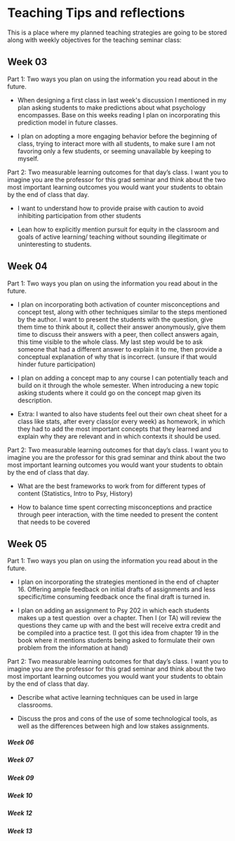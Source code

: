 # Teaching Tips and reflections

This is a place where my planned teaching strategies are going to be stored along with weekly objectives for the teaching seminar class:

## **Week 03**

Part 1: Two ways you plan on using the information you read about in the future. 

-   When designing a first class in last week's discussion I mentioned in my plan asking students to make predictions about what psychology encompasses. Base on this weeks reading I plan on incorporating this prediction model in future classes.

-   I plan on adopting a more engaging behavior before the beginning of class, trying to interact more with all students, to make sure I am not favoring only a few students, or seeming unavailable by keeping to myself.

Part 2: Two measurable learning outcomes for that day’s class. I want you to imagine you are the professor for this grad seminar and think about the two most important learning outcomes you would want your students to obtain by the end of class that day.

-   I want to understand how to provide praise with caution to avoid inhibiting participation from other students

-   Lean how to explicitly mention pursuit for equity in the classroom and goals of active learning/ teaching without sounding illegitimate or uninteresting to students.

## **Week 04**

Part 1: Two ways you plan on using the information you read about in the future. 

-   I plan on incorporating both activation of counter misconceptions and concept test, along with other techniques similar to the steps mentioned by the author. I want to present the students with the question, give them time to think about it, collect their answer anonymously, give them time to discuss their answers with a peer, then collect answers again, this time visible to the whole class. My last step would be to ask someone that had a different answer to explain it to me, then provide a conceptual explanation of why that is incorrect. (unsure if that would hinder future participation)

-   I plan on adding a concept map to any course I can potentially teach and build on it through the whole semester. When introducing a new topic asking students where it could go on the concept map given its description.

-   Extra: I wanted to also have students feel out their own cheat sheet for a class like stats, after every class(or every week) as homework, in which they had to add the most important concepts that they learned and explain why they are relevant and in which contexts it should be used.

Part 2: Two measurable learning outcomes for that day’s class. I want you to imagine you are the professor for this grad seminar and think about the two most important learning outcomes you would want your students to obtain by the end of class that day.

-   What are the best frameworks to work from for different types of content (Statistics, Intro to Psy, History)

-   How to balance time spent correcting misconceptions and practice through peer interaction, with the time needed to present the content that needs to be covered 

## **Week 05**

Part 1: Two ways you plan on using the information you read about in the future. 

-   I plan on incorporating the strategies mentioned in the end of chapter 16. Offering ample feedback on initial drafts of assignments and less specific/time consuming feedback once the final draft is turned in.

-   I plan on adding an assignment to Psy 202 in which each students makes up a test question  over a chapter. Then I (or TA) will review the questions they came up with and the best will receive extra credit and be compiled into a practice test. (I got this idea from chapter 19 in the book where it mentions students being asked to formulate their own problem from the information at hand)

Part 2: Two measurable learning outcomes for that day’s class. I want you to imagine you are the professor for this grad seminar and think about the two most important learning outcomes you would want your students to obtain by the end of class that day.

-   Describe what active learning techniques can be used in large classrooms.

-   Discuss the pros and cons of the use of some technological tools, as well as the differences between high and low stakes assignments.

##### **Week 06**

##### **Week 07**

##### **Week 09**

##### **Week 10**

##### **Week 12**

##### **Week 13**
